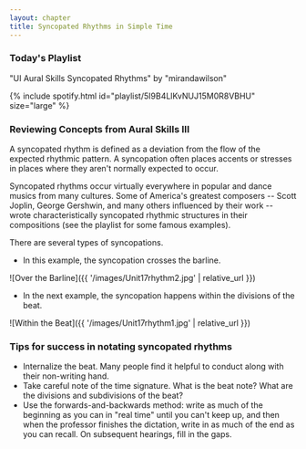 ```yaml
---
layout: chapter
title: Syncopated Rhythms in Simple Time
---
```


### Today's Playlist

"UI Aural Skills Syncopated Rhythms" by "mirandawilson"

{% include spotify.html id="playlist/5I9B4LlKvNUJ15M0R8VBHU" size="large" %}

### Reviewing Concepts from Aural Skills III

A syncopated rhythm is defined as a deviation from the flow of the expected rhythmic pattern. A syncopation often places accents or stresses in places where they aren't normally expected to occur.

Syncopated rhythms occur virtually everywhere in popular and dance musics from many cultures. Some of America's greatest composers -- Scott Joplin, George Gershwin, and many others influenced by their work -- wrote characteristically syncopated rhythmic structures in their compositions (see the playlist for some famous examples).

There are several types of syncopations.

- In this example, the syncopation crosses the barline.

![Over the Barline]({{ '/images/Unit17rhythm2.jpg' | relative_url }})

- In the next example, the syncopation happens within the divisions of the beat.

![Within the Beat]({{ '/images/Unit17rhythm1.jpg' | relative_url }})

### Tips for success in notating syncopated rhythms

- Internalize the beat. Many people find it helpful to conduct along with their non-writing hand.
- Take careful note of the time signature. What is the beat note? What are the divisions and subdivisions of the beat?
- Use the forwards-and-backwards method: write as much of the beginning as you can in "real time" until you can't keep up, and then when the professor finishes the dictation, write in as much of the end as you can recall. On subsequent hearings, fill in the gaps.
